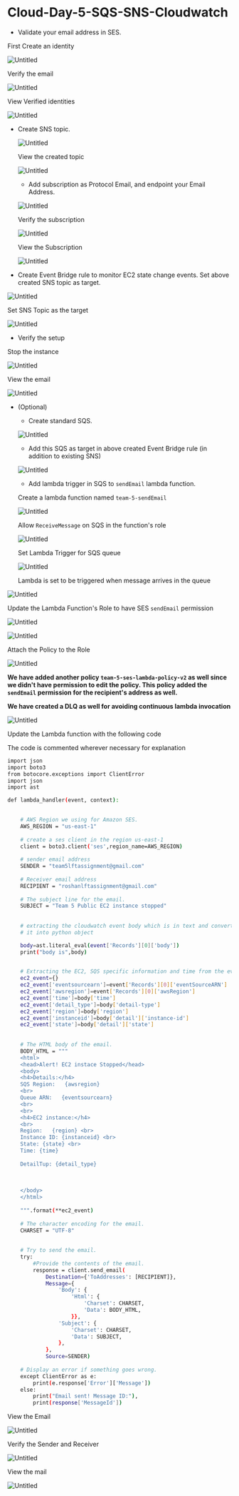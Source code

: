
# Cloud-Day-5-SQS-SNS-Cloudwatch

- Validate your email address in SES.

First Create an identity

![Untitled](images/Untitled.png)

Verify the email

![Untitled](images/Untitled%201.png)

View Verified identities

![Untitled](images/Untitled%202.png)

- Create SNS topic.
    
    
    ![Untitled](images/Untitled%203.png)
    
    View the created topic
    
    ![Untitled](images/Untitled%204.png)
    
    - Add subscription as Protocol Email, and endpoint your Email Address.
    
    ![Untitled](images/Untitled%205.png)
    
    Verify the subscription
    
    ![Untitled](images/Untitled%206.png)
    
    View the Subscription
    
    ![Untitled](images/Untitled%207.png)
    

- Create Event Bridge rule to monitor EC2 state change events. Set above created SNS topic as target.

![Untitled](images/Untitled%208.png)

Set SNS Topic as the target

![Untitled](images/Untitled%209.png)

- Verify the setup

Stop the instance

![Untitled](images/Untitled%2010.png)

View the email

![Untitled](images/Untitled%2011.png)

- (Optional)
    - Create standard SQS.
    
    ![Untitled](images/Untitled%2012.png)
    
    - Add this SQS as target in above created Event Bridge rule (in addition to existing SNS)
    
     
    
    ![Untitled](images/Untitled%2013.png)
    
    - Add lambda trigger in SQS to `sendEmail` lambda function.
    
    Create a lambda function named `team-5-sendEmail`
    
    ![Untitled](images/Untitled%2014.png)
    
    Allow `ReceiveMessage` on SQS in the function's role
    
    ![Untitled](images/Untitled%2015.png)
    
    Set Lambda Trigger for SQS queue
    
    ![Untitled](images/Untitled%2016.png)
    

     Lambda is set to be triggered when message arrives in the queue

![Untitled](images/Untitled%2017.png)

Update the Lambda Function's Role to have SES `sendEmail` permission

![Untitled](images/Untitled%2018.png)

![Untitled](images/Untitled%2019.png)

Attach the Policy to the Role

![Untitled](images/Untitled%2020.png)

**We have added another policy `team-5-ses-lambda-policy-v2` as well since we didn't have permission to edit the policy. This policy added the `sendEmail` permission for the recipient's address as well.**

**We have created a DLQ as well for avoiding continuous lambda invocation**

![Untitled](images/Untitled%2021.png)

Update the Lambda function with the following code

The code is commented wherever necessary for explanation

```bash
import json
import boto3
from botocore.exceptions import ClientError
import json
import ast

def lambda_handler(event, context):

      
    # AWS Region we using for Amazon SES.
    AWS_REGION = "us-east-1" 
    
    # create a ses client in the region us-east-1
    client = boto3.client('ses',region_name=AWS_REGION)
    
    # sender email address
    SENDER = "team5lftassignment@gmail.com"
    
    # Receiver email address
    RECIPIENT = "roshanlftassignment@gmail.com"
    
    # The subject line for the email.
    SUBJECT = "Team 5 Public EC2 instance stopped"
    
    
    # extracting the cloudwatch event body which is in text and converting
    # it into python object

    body=ast.literal_eval(event['Records'][0]['body'])
    print("body is",body)
    

    # Extracting the EC2, SQS specific information and time from the event that is passed to us.
    ec2_event={}
    ec2_event['eventsourcearn']=event['Records'][0]['eventSourceARN']
    ec2_event['awsregion']=event['Records'][0]['awsRegion']
    ec2_event['time']=body['time']
    ec2_event['detail_type']=body['detail-type']
    ec2_event['region']=body['region']
    ec2_event['instanceid']=body['detail']['instance-id']
    ec2_event['state']=body['detail']['state']
       
    
    # The HTML body of the email.
    BODY_HTML = """
    <html>
    <head>Alert! EC2 instace Stopped</head>
    <body>
    <h4>Details:</h4>
    SQS Region:   {awsregion}
    <br>
    Queue ARN:   {eventsourcearn}
    <br>
    <br>
    <h4>EC2 instance:</h4>
    <br>
    Region:   {region} <br>
    Instance ID: {instanceid} <br>
    State: {state} <br>
    Time: {time}
    
    DetailTup: {detail_type}
    
    
    
    </body>
    </html>
    
    """.format(**ec2_event)         
    
    # The character encoding for the email.
    CHARSET = "UTF-8"
    
    
    # Try to send the email.
    try:
        #Provide the contents of the email.
        response = client.send_email(
            Destination={'ToAddresses': [RECIPIENT]},
            Message={
                'Body': {
                    'Html': {
                        'Charset': CHARSET,
                        'Data': BODY_HTML,
                    }},
                'Subject': {
                    'Charset': CHARSET,
                    'Data': SUBJECT,
                },
            },
            Source=SENDER)
        
    # Display an error if something goes wrong.	
    except ClientError as e:
        print(e.response['Error']['Message'])
    else:
        print("Email sent! Message ID:"),
        print(response['MessageId'])

```

View the Email

![Untitled](images/Untitled%2022.png)

Verify the Sender and Receiver

![Untitled](images/Untitled%2023.png)

View the mail

![Untitled](images/Untitled%2024.png)
